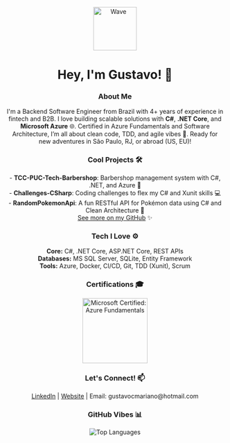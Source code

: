 <p align="center">
  <img src="https://media.giphy.com/media/hvRJCLFzcasrR4ia7z/giphy.gif" width="100" alt="Wave"/>
</p>

<h1 align="center">Hey, I'm Gustavo! 👋</h1>

<h3 align="center">About Me</h3>
<p align="center">
  I'm a Backend Software Engineer from Brazil with 4+ years of experience in fintech and B2B. I love building scalable solutions with <b>C#</b>, <b>.NET Core</b>, and <b>Microsoft Azure</b> 🌐. Certified in Azure Fundamentals and Software Architecture, I’m all about clean code, TDD, and agile vibes 🚀. Ready for new adventures in São Paulo, RJ, or abroad (US, EU)!
</p>

<h3 align="center">Cool Projects 🛠️</h3>
<p align="center">
  - <b>TCC-PUC-Tech-Barbershop</b>: Barbershop management system with C#, .NET, and Azure 💈<br>
  - <b>Challenges-CSharp</b>: Coding challenges to flex my C# and Xunit skills 💻<br>
  - <b>RandomPokemonApi</b>: A fun RESTful API for Pokémon data using C# and Clean Architecture 🐾<br>
  <a href="https://github.com/GustavoMariano?tab=repositories">See more on my GitHub</a> ✨
</p>

<h3 align="center">Tech I Love ⚙️</h3>
<p align="center">
  <b>Core:</b> C#, .NET Core, ASP.NET Core, REST APIs<br>
  <b>Databases:</b> MS SQL Server, SQLite, Entity Framework<br>
  <b>Tools:</b> Azure, Docker, CI/CD, Git, TDD (Xunit), Scrum
</p>

<h3 align="center">Certifications 🎓</h3>
<p align="center">
  <img src="https://learn.microsoft.com/en-us/media/learn/certification/badges/microsoft-certified-fundamentals-badge.svg?branch=main" alt="Microsoft Certified: Azure Fundamentals" width="150" />
</p>

<h3 align="center">Let's Connect! 📫</h3>
<p align="center">
  <a href="https://linkedin.com/in/gustavo-mariano">LinkedIn</a> | 
  <a href="https://gcmariano.com">Website</a> | 
  Email: gustavocmariano@hotmail.com
</p>

<h3 align="center">GitHub Vibes 📊</h3>
<p align="center">
  <img src="https://github-readme-stats.vercel.app/api/top-langs?username=gustavomariano&show_icons=true&locale=en&layout=compact&theme=dracula" alt="Top Languages"/>
</p>


